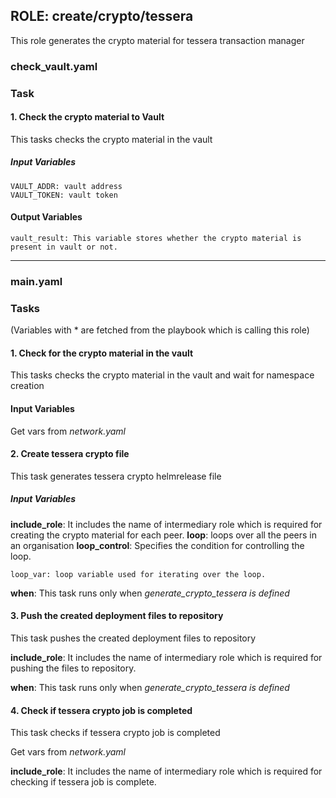 ## ROLE: create/crypto/tessera
This role generates the crypto material for tessera transaction manager


### check_vault.yaml
### Task
#### 1. Check the crypto material to Vault
This tasks checks the crypto material in the vault

##### Input Variables

    VAULT_ADDR: vault address
    VAULT_TOKEN: vault token

#### Output Variables

    vault_result: This variable stores whether the crypto material is present in vault or not.
   
 ----------------------------------------------------------------------------------------------------------

 ### main.yaml

### Tasks
(Variables with * are fetched from the playbook which is calling this role)


#### 1. Check for the crypto material in the vault
This tasks checks the crypto material in the vault and wait for namespace creation

#### Input Variables

Get vars from *network.yaml*



#### 2. Create tessera crypto file
This task generates tessera crypto helmrelease file

##### Input Variables
   
**include_role**: It includes the name of intermediary role which is required for creating the crypto material for each peer.
**loop**: loops over all the peers in an organisation
**loop_control**: Specifies the condition for controlling the loop.

    loop_var: loop variable used for iterating over the loop.



**when**: This task runs only when *generate_crypto_tessera is defined* 



#### 3. Push the created deployment files to repository
This task pushes the created deployment files to repository

**include_role**: It includes the name of intermediary role which is required for pushing the files to repository.


**when**: This task runs only when *generate_crypto_tessera is defined* 



#### 4. Check if tessera crypto job is completed
This task checks if tessera crypto job is completed

Get vars from *network.yaml*


**include_role**: It includes the name of intermediary role which is required for checking if tessera job is complete.